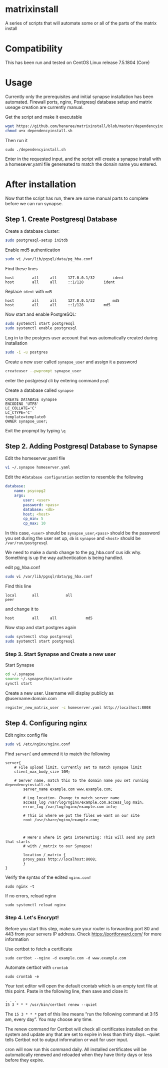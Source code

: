 # matrixinstall

A series of scripts that will automate some or all of the parts of the matrix install

# Compatibility

This has been run and tested on CentOS Linux release 7.5.1804 (Core)


# Usage

Currently only the prerequisites and initial synapse installation has been automated. Firewall ports, nginx, Postgresql database setup and matrix useage creation are currently manual.

Get the script and make it executable

```bash
wget https://github.com/henaree/matrixinstall/blob/master/dependencyinstall.sh
chmod u+x dependencyinstall.sh
```

Then run it

```
sudo ./dependencyinstall.sh
```

Enter in the requested input, and the script will create a synapse install with a homesever.yaml file genereated to match the donain name you entered.

# After installation

Now that the script has run, there are some manual parts to complete before we can run synapse.

## Step 1. Create Postgresql Database

Create a database cluster:

```bash
sudo postgresql-setup initdb
```

Enable md5 authentication

```bash
sudo vi /var/lib/pgsql/data/pg_hba.conf
```

Find these lines

```
host		all		all		127.0.0.1/32		ident
host		all		all		::1/128			ident
```

Replace ```ident``` with ```md5```

```
host		all		all		127.0.0.1/32		md5
host		all		all		::1/128			md5
```
Now start and enable PostgreSQL:

```bash
sudo systemctl start postgresql
sudo systemctl enable postgresql
```

Log in to the postgres user account that was automatically created during installation

```bash
sudo -i -u postgres
```

Create a new user called ```synapse_user``` and assign it a password

```bash
createuser --pwprompt synapse_user
```
enter the postgresql cli by entering command ```psql```

Create a database called ```synapse```

```postgresql
CREATE DATABASE synapse
ENCODING 'UTF8'
LC_COLLATE='C'
LC_CTYPE='C'
template=template0
OWNER synapse_user;
```

Exit the propmpt by typing ```\q```


## Step 2. Adding Postgresql Database to Synapse

Edit the homeserver.yaml file

```bash
vi ~/.synapse homeserver.yaml
```

Edit the ```#database configuration``` section to resemble the following

```homeserver.yaml
database:
    name: psycopg2
    args:
        user: <user>
        password: <pass>
        database: <db>
        host: <host>
        cp_min: 5
        cp_max: 10
```
In this case, ```<user>``` should be ```synapse_user```,```<pass>``` should be the password you set during the user set up, ```db``` is ```synapse``` and ```<host>``` should be ```/var/run/postgresql```

We need to make a dumb change to the pg_hba.conf cus idk why. Something is up the way authentication is being handled.

edit pg_hba.conf

```bash
sudo vi /var/lib/pgsql/data/pg_hba.conf
```

Find this line

```
local   	all            all                                     	peer
```

and change it to

```
host		all		all				md5
```

Now stop and start postgres again

```bash
sudo systemctl stop postgresql
sudo systemctl start postgresql
```

### Step 3. Start Synapse and Create a new user

Start Synapse

```bash
cd ~/.synapse 
source ~/.synapse/bin/activate
synctl start
```

Create a new user. Username will display publicly as @username:domain.com

```bash
register_new_matrix_user -c homeserver.yaml http://localhost:8008
```
## Step 4. Configuring nginx

Edit nginx config file

```bash
sudo vi /etc/nginx/nginx.conf
```

Find ```server{``` and ammend it to match the following 

```
server{
	# File upload limit. Currently set to match synapse limit
	client_max_body_size 10M;
	
	# Server name, match this to the domain name you set running dependencyinstall.sh
      	server_name example.com www.example.com;

        # Log location. Change to match server_name
      	access_log /var/log/nginx/example.com.access_log main;
      	error_log /var/log/nginx/example.com info;

      	# This is where we put the files we want on our site
       	root /usr/share/nginx/example.com;



      	# Here's where it gets interesting: This will send any path that starts
      	# with /_matrix to our Synapse!

      	location /_matrix {
      	proxy_pass http://localhost:8008;
     	}
}
```

Verify the syntax of the edited ```nginx.conf```

```
sudo nginx -t
```

If no errors, reload nginx

```
sudo systemctl reload nginx
```

### Step 4. Let's Encrypt!

Before you start this step, make sure your router is forwarding port 80 and 443 from your servers IP address. Check https://portforward.com/ for more information

Use certbot to fetch a certificate

```
sudo certbot --nginx -d example.com -d www.example.com
```

Automate certbot with ```crontab```

```
sudo crontab -e
```

Your text editor will open the default crontab which is an empty text file at this point. Paste in the following line, then save and close it:

```
. . .
15 3 * * * /usr/bin/certbot renew --quiet
```

The ```15 3 * * *``` part of this line means “run the following command at 3:15 am, every day”. You may choose any time.

The renew command for Certbot will check all certificates installed on the system and update any that are set to expire in less than thirty days. –quiet tells Certbot not to output information or wait for user input.

cron will now run this command daily. All installed certificates will be automatically renewed and reloaded when they have thirty days or less before they expire.


